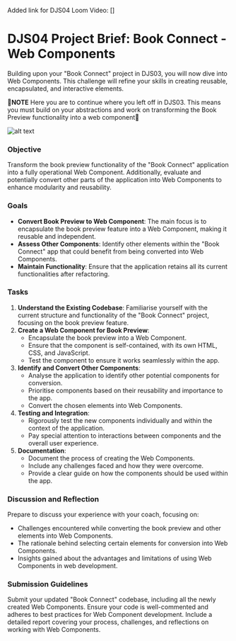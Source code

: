 Added link for DJS04 Loom Video: []



# DJS04 Project Brief: Book Connect - Web Components

Building upon your "Book Connect" project in DJS03, you will now dive into Web Components. This challenge will refine your skills in creating reusable, encapsulated, and interactive elements.

🚨**NOTE** Here you are to continue where you left off in DJS03. This means you must build on your abstractions and work on transforming the Book Preview functionality into a web component🚨

![alt text](image.png)

### Objective
Transform the book preview functionality of the "Book Connect" application into a fully operational Web Component. Additionally, evaluate and potentially convert other parts of the application into Web Components to enhance modularity and reusability.

### Goals
- **Convert Book Preview to Web Component**: The main focus is to encapsulate the book preview feature into a Web Component, making it reusable and independent.
- **Assess Other Components**: Identify other elements within the "Book Connect" app that could benefit from being converted into Web Components.
- **Maintain Functionality**: Ensure that the application retains all its current functionalities after refactoring.

### Tasks
1. **Understand the Existing Codebase**: Familiarise yourself with the current structure and functionality of the "Book Connect" project, focusing on the book preview feature.
2. **Create a Web Component for Book Preview**:
   - Encapsulate the book preview into a Web Component.
   - Ensure that the component is self-contained, with its own HTML, CSS, and JavaScript.
   - Test the component to ensure it works seamlessly within the app.
3. **Identify and Convert Other Components**:
   - Analyse the application to identify other potential components for conversion.
   - Prioritise components based on their reusability and importance to the app.
   - Convert the chosen elements into Web Components.
4. **Testing and Integration**:
   - Rigorously test the new components individually and within the context of the application.
   - Pay special attention to interactions between components and the overall user experience.
5. **Documentation**:
   - Document the process of creating the Web Components.
   - Include any challenges faced and how they were overcome.
   - Provide a clear guide on how the components should be used within the app.

### Discussion and Reflection
Prepare to discuss your experience with your coach, focusing on:
- Challenges encountered while converting the book preview and other elements into Web Components.
- The rationale behind selecting certain elements for conversion into Web Components.
- Insights gained about the advantages and limitations of using Web Components in web development.

### Submission Guidelines
Submit your updated "Book Connect" codebase, including all the newly created Web Components. Ensure your code is well-commented and adheres to best practices for Web Component development. Include a detailed report covering your process, challenges, and reflections on working with Web Components.

